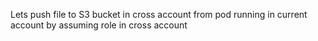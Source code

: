 Lets push file to S3 bucket in cross account from pod running in current account by assuming role in cross account